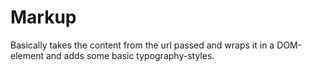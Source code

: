 
Markup
======

Basically takes the content from the url passed and wraps it in a
DOM-element and adds some basic typography-styles.

